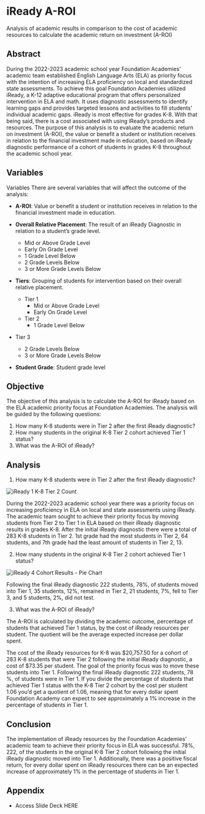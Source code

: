 # iReady A-ROI
Analysis of academic results in comparison to the cost of academic resources to calculate the academic return on investment (A-ROI)

## Abstract
During the 2022-2023 academic school year Foundation Academies’ academic team established English Language Arts (ELA) as priority focus with the intention of increasing ELA proficiency on local and standardized state assessments. To achieve this goal Foundation Academies utilized iReady, a K-12 adaptive educational program that offers personalized intervention in ELA and math. It uses diagnostic assessments to identify learning gaps and provides targeted lessons and activities to fill students' individual academic gaps. iReady is most effective for grades K-8. With that being said, there is a cost associated with using iReady’s products and resources. The purpose of this analysis is to evaluate the academic return on investment (A-ROI), the value or benefit a student or institution receives in relation to the financial investment made in education, based on iReady diagnostic performance of a cohort of students in grades K-8 throughout the academic school year.

## Variables

Variables
There are several variables that will affect the outcome of the analysis:

- **A-ROI**: Value or benefit a student or institution receives in relation to the financial investment made in education.
  
- **Overall Relative Placement**: The result of an iReady Diagnostic in relation to a student’s grade level.
  - Mid or Above Grade Level
  - Early On Grade Level 
  - 1 Grade Level Below	
  - 2 Grade Levels Below
  - 3 or More Grade Levels Below
 
- **Tiers**: Grouping of students for intervention based on their overall relative placement.
  - Tier 1
    - Mid or Above Grade Level
    - Early On Grade Level 
  - Tier 2
    - 1 Grade Level Below	
- Tier 3
    - 2 Grade Levels Below
    - 3 or More Grade Levels Below

- **Student Grade**: Student grade level

## Objective 

The objective of this analysis is to calculate the A-ROI for iReady based on the ELA academic priority focus at Foundation Academies. The analysis will be guided by the following questions:

1. How many  K-8 students were in Tier 2 after the first iReady diagnostic?
2. How many students in the original K-8 Tier 2 cohort achieved Tier 1 status?
3. What was the A-ROI of iReady?

## Analysis

1. How many  K-8 students were in Tier 2 after the first iReady diagnostic?

![iReady 1 K-8 Tier 2 Count ](https://github.com/Scipio94/Academic-ROI/assets/112409778/b39bb7d3-4ec3-4cdc-add2-45f8e21bbbc2)

During the 2022-2023 academic school year there was a priority focus on increasing proficiency in ELA on local and state assessments using iReady. The academic team sought to achieve their priority focus by moving students from Tier 2 to Tier 1 in ELA based on their iReady diagnostic results in grades K-8. After the initial iReady diagnostic there were a total of 283 K-8 students in Tier 2. 1st grade had the most students in Tier 2, 64 students, and 7th grade had the least amount of students in Tier 2, 13. 

2. How many students in the original K-8 Tier 2 cohort achieved Tier 1 status?

![iReady 4 Cohort Results - Pie Chart](https://github.com/Scipio94/Academic-ROI/assets/112409778/342fb495-41a9-43a0-bbec-d5272cfd752e)

Following the final iReady diagnostic 222 students, 78%, of students moved into Tier 1, 35 students, 12%, remained in Tier 2, 21 students, 7%, fell to Tier 3, and 5 students, 2%, did not test. 

3. What was the A-ROI of iReady?

The A-ROI is calculated by dividing the academic outcome, percentage of students that achieved Tier 1 status, by the cost of iReady resources per student. The quotient will be the average expected increase per dollar spent.

The cost of the iReady resources for K-8 was $20,757.50 for a cohort of 283 K-8 students that were Tier 2 following the initial iReady diagnostic, a cost of $73.35 per student. The goal of the priority focus was to move these students into Tier 1. Following the final iReady diagnostic 222 students, 78 %, of students were in Tier 1. If you divide the percentage of students that achieved Tier 1 status with the K-8 Tier 2 cohort by the cost per student 1.06 you’d get a quotient of 1.06, meaning that for every dollar spent Foundation Academy can expect to see approximately a 1% increase in the percentage of students in Tier 1. 

## Conclusion

The implementation of iReady resources by the Foundation Academies’ academic team to achieve their priority focus in ELA was successful. 78%, 222, of the students in the original K-8 Tier 2 cohort following the initial iReady diagnostic moved into Tier 1. Additionally, there was a positive fiscal return, for every dollar spent on iReady resources there can be an expected increase of approximately 1% in the percentage of students in Tier 1.


## Appendix

- Access Slide Deck HERE

